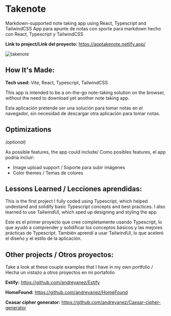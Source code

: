 # Takenote

Markdown-supported note taking app using React, Typescript and TailwindCSS
App para apunte de notas con sporte para markdown hecho con React, Typescript y TailwindCSS

**Link to project/Link del proyecto:** https://apptakenote.netlify.app/

![takenote](https://user-images.githubusercontent.com/39743205/206944699-fd7a746f-643d-4696-8a30-050ddba992fe.JPG)

## How It's Made:

**Tech used:** Vite, React, Typescript, TailwindCSS

This app is intended to be a on-the-go note-taking solution on the browser, without the need to download yet another note taking app.

Esta aplicación pretende ser una solución para tomar notas en el navegador, sin necesidad de descargar otra aplicación para tomar notas.

## Optimizations
*(optional)*

As possible features, the app could include/ Como posibles features, el app podría incluir:
- Image upload support / Soporte para subir imágenes
- Color themes / Temas de colores

## Lessons Learned / Lecciones aprendidas:

This is the first project I fully coded using Typescript, which helped undestand and solidify basic Typescript concepts and best practices. I also learned to use TailwindUI, which sped up designing and styling the app

Este es el primer proyecto que cree completamente usando Typescript, lo que ayudó a comprender y solidificar los conceptos básicos y las mejores prácticas de Typescript. También aprendí a usar TailwindUI, lo que aceleró el diseño y el estilo de la aplicación.

## Other projects / Otros proyectos:

Take a look at these couple examples that I have in my own portfolio /
Hecha un vistazo a otros proyectos en mi portafolio

**Estify:** https://github.com/andreyanez/Estify

**HomeFound:** https://github.com/andreyanez/HomeFound

**Ceasar cipher generator:** https://github.com/andreyanez/Caesar-cipher-generator
